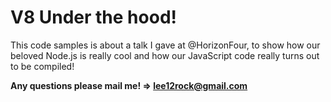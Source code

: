 # V8 Under the hood!

This code samples is about a talk I gave at @HorizonFour, 
to show how our beloved Node.js is really cool and how our JavaScript code
really turns out to be compiled!

**Any questions please mail me! => lee12rock@gmail.com** 
